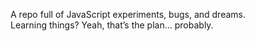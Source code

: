 A repo full of JavaScript experiments, bugs, and dreams. <br>
Learning things? Yeah, that’s the plan… probably.
